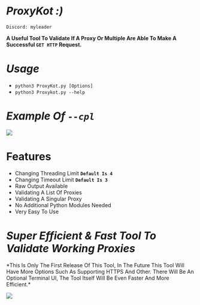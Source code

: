 # *ProxyKot :)*
`Discord: myleader`

**A Useful Tool To Validate If A Proxy Or Multiple Are Able To Make A Successful `GET HTTP` Request.**
# *Usage*
- `python3 ProxyKot.py [Options]`
- `python3 Proxykot.py --help`
# *Example Of `--cpl`*
![](https://github.com/the-computer-mayor/ProxyKot/blob/main/cpl.gif?raw=true)
# Features
- Changing Threading Limit **`Default Is 4`**
- Changing Timeout Limit **`Default Is 3`**
- Raw Output Available
- Validating A List Of Proxies
- Validating A Singular Proxy
- No Additional Python Modules Needed
- Very Easy To Use 
# *Super Efficient & Fast Tool To Validate Working Proxies*
\*This Is Only The First Release Of This Tool, In The Future This
Tool Will Have More Options Such As Supporting HTTPS And Other.
There Will Be An Optional Terminal UI, The Tool Itself Will Be
Even Faster And More Efficient.\*

![](https://github.com/the-computer-mayor/ProxyKot/blob/main/image.png?raw=true)
